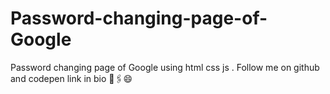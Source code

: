 # Password-changing-page-of-Google
Password changing page of Google using html css js . Follow me on github and codepen link in bio 🔗🖇️😄
